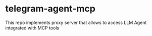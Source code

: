 # telegram-agent-mcp

This repo implements proxy server that allows to access LLM Agent integrated with MCP tools
